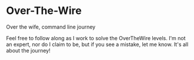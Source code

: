 # Over-The-Wire
Over the wife, command line journey

Feel free to follow along as I work to solve the OverTheWire levels. I'm not an expert, nor do I claim
to be, but if you see a mistake, let me know. It's all about the journey!
